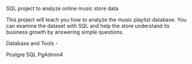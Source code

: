 SQL project to analyze online music store data

This project will teach you how to analyze the music playlist database. You can examine the dataset with SQL and help the store understand its business growth by answering simple questions.

Database and Tools -

Postgre SQL
PgAdmin4

